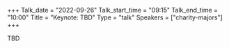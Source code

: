 +++
Talk_date = "2022-09-26"
Talk_start_time = "09:15"
Talk_end_time = "10:00"
Title = "Keynote: TBD"
Type = "talk"
Speakers = ["charity-majors"]
+++

TBD